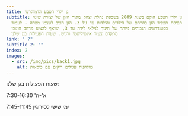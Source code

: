 ```yaml
---
title: גן ילדי הטבע הדמוקרטי
subtitle: גן ילדי הטבע הוקם בשנת 2009 בשכונת נחלת יצחק מתוך חזון של יצירת שינוי
  תפיסת תפקיד הגן בחייהם של הילדים והילדות עד גיל 3. הגן הציב לעצמו מטרה - לעמוד
  בסטנדרטים הגבוהים ביותר של חינוך לגילאי לידה עד 3, ושואף להציע מרחב חינוכי
  מתקדם צעיר אינטיליגנטי ורגיש. שעות הפעילות בגן שלנו
link: " ?"
subtitle 2: ""
index: 2
images:
  - src: /img/pics/back1.jpg
    alt: שולחנות עגולים ריקים עם כיסאות
---
```


שעות הפעילות בגן שלנו:

א'-ה' 7:30-16:30

ימי שישי לסירוגין 7:45-11:45
